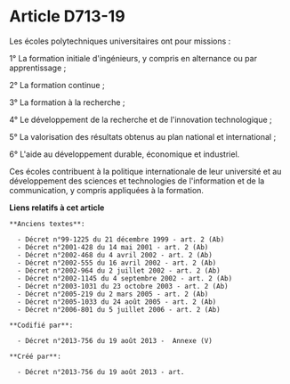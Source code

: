 # Article D713-19

Les écoles polytechniques universitaires ont pour missions :

1° La formation initiale d'ingénieurs, y compris en alternance ou par apprentissage ;

2° La formation continue ;

3° La formation à la recherche ;

4° Le développement de la recherche et de l'innovation technologique ;

5° La valorisation des résultats obtenus au plan national et international ;

6° L'aide au développement durable, économique et industriel.

Ces écoles contribuent à la politique internationale de leur université et au développement des sciences et technologies de
l'information et de la communication, y compris appliquées à la formation.

**Liens relatifs à cet article**

	**Anciens textes**:

	  - Décret n°99-1225 du 21 décembre 1999 - art. 2 (Ab)
	  - Décret n°2001-428 du 14 mai 2001 - art. 2 (Ab)
	  - Décret n°2002-468 du 4 avril 2002 - art. 2 (Ab)
	  - Décret n°2002-555 du 16 avril 2002 - art. 2 (Ab)
	  - Décret n°2002-964 du 2 juillet 2002 - art. 2 (Ab)
	  - Décret n°2002-1145 du 4 septembre 2002 - art. 2 (Ab)
	  - Décret n°2003-1031 du 23 octobre 2003 - art. 2 (Ab)
	  - Décret n°2005-219 du 2 mars 2005 - art. 2 (Ab)
	  - Décret n°2005-1033 du 24 août 2005 - art. 2 (Ab)
	  - Décret n°2006-801 du 5 juillet 2006 - art. 2 (Ab)

	**Codifié par**:

	  - Décret n°2013-756 du 19 août 2013 -  Annexe (V)

	**Créé par**:

	  - Décret n°2013-756 du 19 août 2013 - art.
